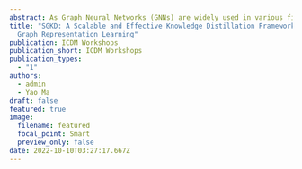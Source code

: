 ```yaml
---
abstract: As Graph Neural Networks (GNNs) are widely used in various fields, there is a growing demand for improving their efficiency and scalablity. Knowledge Distillation (KD), a classical methods for model compression and acceleration, has been gradually introduced into the field of graph learning. More recently, it has been shown that, through knowledge distillation, the predictive capability of a well-trained GNN model can be transferred to lightweight and easy-to-deploy MLP models. Such distilled MLPs are able to achieve comparable performance as their corresponding GNN teachers while being significantly more efficient in terms of both space and time. However, the research of KD for graph learning is still in its early stage and there exist several limitations in the existing KD framework. The major issues lie in distilled MLPs lack useful information about the graph structure and logits of teacher are not always reliable. In this paper, we propose a Scalable and effective Graph neural network Knowledge Distillation framework (SGKD) to address these issues. Specifically, to include the graph, we use feature propagation as preprocessing to provide MLPs with graph structure-aware features in the original feature space; to address unreliable logits of teacher, we introduce simple yet effective training strategies such as masking and temperature. With these innovations, our framework is able to be more effective while remaining scalable and efficient in training and inference. We conducted comprehensive experiments on eight datasets of different sizes - up to 100 million nodes - under various settings. The results demonstrated that SGKD is able to significantly outperform existing KD methods and even achieve comparable performance with their state-of-the-art GNN teachers
title: "SGKD: A Scalable and Effective Knowledge Distillation Framework for
  Graph Representation Learning"
publication: ICDM Workshops
publication_short: ICDM Workshops
publication_types:
  - "1"
authors:
  - admin
  - Yao Ma
draft: false
featured: true
image:
  filename: featured
  focal_point: Smart
  preview_only: false
date: 2022-10-10T03:27:17.667Z
---
```

